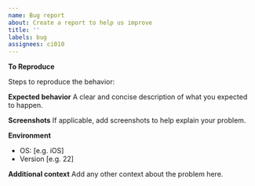 ```yaml
---
name: Bug report
about: Create a report to help us improve
title: ''
labels: bug
assignees: ci010
---
```


<!-- **Describe the bug** -->
<!-- A clear and concise description of what the bug is. -->

**To Reproduce**

Steps to reproduce the behavior:
<!-- 1. Go to '...' -->
<!-- 2. Click on '....' -->
<!-- 3. Scroll down to '....' -->
<!-- 4. See error -->

**Expected behavior**
A clear and concise description of what you expected to happen.

**Screenshots**
If applicable, add screenshots to help explain your problem.

**Environment**
 - OS: [e.g. iOS]
 - Version [e.g. 22]

**Additional context**
Add any other context about the problem here.
